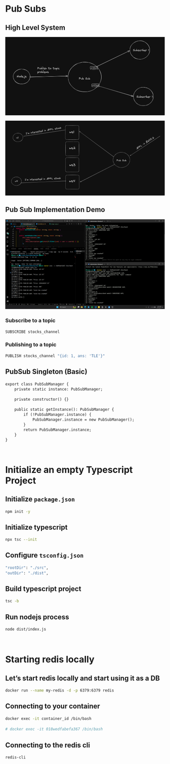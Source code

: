 # **Pub Subs**
## High Level System
![alt text](images/image.png)

![alt text](images/image-1.png)

## Pub Sub Implementation Demo
![alt text](images/image-2.png)

### Subscribe to a topic
```bash
SUBSCRIBE stocks_channel
```
### Publishing to a topic
```bash
PUBLISH stocks_channel "{id: 1, ans: 'TLE'}"
```

## PubSub Singleton (Basic)
```
export class PubSubManager {
	private static instance: PubSubManager;

	private constructor() {}

	public static getInstance(): PubSubManager {
		if (!PubSubManager.instance) {
			PubSubManager.instance = new PubSubManager();
		}
		return PubSubManager.instance;
	}
}
```
<br>

# **Initialize an empty Typescript Project**
## Initialize ```package.json```
```bash
npm init -y
```

## Initialize typescript
```bash
npx tsc --init
```

## Configure ```tsconfig.json```

```bash
"rootDir": "./src",
"outDir": "./dist",
```
## Build typescript project
```bash
tsc -b
```
## Run nodejs process
```bash
node dist/index.js
```

<br>

# **Starting redis locally**

## Let’s start redis locally and start using it as a DB

```bash
docker run --name my-redis -d -p 6379:6379 redis
```

## Connecting to your container

```bash
docker exec -it container_id /bin/bash

# docker exec -it 018wedfabefa367 /bin/bash
```

## Connecting to the redis cli

```bash
redis-cli
```

<br>






